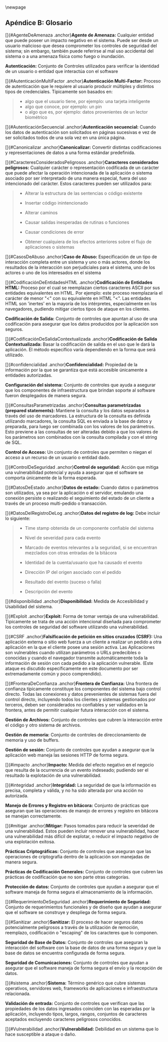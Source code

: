 \newpage
## Apéndice B: Glosario

[]{#AgenteDeAmenaza .anchor}**Agente de Amenaza:** Cualquier entidad que
puede poseer un impacto negativo en el sistema. Puede ser desde un
usuario malicioso que desea comprometer los controles de seguridad del
sistema; sin embargo, también puede referirse al mal uso accidental del
sistema o a una amenaza física como fuego o inundación.

**Autenticación:** Conjunto de Controles utilizados para verificar la
identidad de un usuario o entidad que interactúa con el software

[]{#AutenticaciónMultiFactor .anchor}**Autenticación Multi-Factor:**
Proceso de autenticación que le requiere al usuario producir múltiples y
distintos tipos de credenciales. Típicamente son basados en:

> -   algo que el usuario tiene, por ejemplo: una tarjeta inteligente
> -   algo que conoce, por ejemplo: un pin
> -   o algo que es, por ejemplo: datos provenientes de un lector biométrico

[]{#AutenticaciónSecuencial .anchor}**Autenticación secuencial:** Cuando
los datos de autenticación son solicitados en páginas sucesivas e vez de
ser solicitados todos de una sola vez en una única página.

[]{#Canonicalizar .anchor}**Canonicalizar:** Convertir distintas
codificaciones y representaciones de datos a una forma estándar
predefinida.

[]{#CaracteresConsideradosPeligrosos .anchor}**Caracteres considerados
peligrosos:** Cualquier carácter o representación codificada de un
carácter que puede afectar la operación intencionada de la aplicación o
sistema asociado por ser interpretado de una manera especial, fuera del
uso intencionado del carácter. Estos caracteres pueden ser utilizados
para:

> -   Alterar la estructura de las sentencias o código existente
>
> -   Insertar código inintencionado
>
> -   Alterar caminos
>
> -   Causar salidas inesperadas de rutinas o funciones
>
> -   Causar condiciones de error
>
> -   Obtener cualquiera de los efectos anteriores sobre el flujo de
>     aplicaciones o sistemas

[]{#CasosDeAbuso .anchor}**Caso de Abuso:** Especificación de un tipo de
interacción completa entre un sistema y uno o más actores, donde los
resultados de la interacción son perjudiciales para el sistema, uno de
los actores o uno de los interesados en el sistema

[]{#CodificaciónDeEntidadesHTML .anchor}**Codificación de Entidades
HTML:** Proceso por el cual se reemplazan ciertos caracteres ASCII por
sus entidades equivalentes en HTML. Por ejemplo: este proceso
reemplazaría el carácter de menor \"\<\" con su equivalente en HTML
\"&lt;\". Las entidades HTML son \'inertes\' en la mayoría de los
intérpretes, especialmente en los navegadores, pudiendo mitigar ciertos
tipos de ataque en los clientes.

**Codificación de Salida:** Conjunto de controles que apuntan al uso de
una codificación para asegurar que los datos producidos por la
aplicación son seguros.

[]{#CodificaciónDeSalidaContextualizada .anchor}**Codificación de Salida
Contextualizada:** Basar la codificación de salida en el uso que le dará
la aplicación. El método específico varía dependiendo en la forma que
será utilizado.

[]{#confidencialidad .anchor}**Confidencialidad:** Propiedad de la
información por la que se garantiza que está accesible únicamente a
entidades autorizadas.

**Configuración del sistema:** Conjunto de controles que ayuda a
asegurar que los componentes de infraestructura que brindan soporte al
software fueron desplegados de manera segura.

[]{#ConsultasParametrizadas .anchor}**Consultas parametrizadas (prepared
statements):** Mantiene la consulta y los datos separados a través del
uso de marcadores. La estructura de la consulta es definida utilizando
marcadores, la consulta SQL es enviada a la base de datos y preparada,
para luego ser combinada con los valores de los parámetros. Esto
previene a las consultas de ser alteradas debido a que los valores de
los parámetros son combinados con la consulta compilada y con el string
de SQL.

**Control de Acceso:** Un conjunto de controles que permiten o niegan el
acceso a un recurso de un usuario o entidad dado.

[]{#ControlDeSeguridad .anchor}**Control de seguridad:** Acción que
mitiga una vulnerabilidad potencial y ayuda a asegurar que el software
se comporta únicamente de la forma esperada.

[]{#DatosDeEstado .anchor}**Datos de estado:** Cuando datos o parámetros
son utilizados, ya sea por la aplicación o el servidor, emulando una
conexión persiste o realizando el seguimiento del estado de un cliente a
través de un proceso multi-pedido o transacción.

[]{#DatosDelRegistroDeLog .anchor}**Datos del registro de log:** Debe
incluir lo siguiente:

> -   Time stamp obtenida de un componente confiable del sistema
>
> -   Nivel de severidad para cada evento
>
> -   Marcado de eventos relevantes a la seguridad, si se encuentran
>     mezclados con otras entradas de la bitácora
>
> -   Identidad de la cuenta/usuario que ha causado el evento
>
> -   Dirección IP del origen asociado con el pedido
>
> -   Resultado del evento (suceso o falla)
>
> -   Descripción del evento

[]{#disponibilidad .anchor}**Disponibilidad:** Medida de Accesibilidad y
Usabilidad del sistema.

[]{#Exploit .anchor}**Exploit:** Forma de tomar ventaja de una
vulnerabilidad. Tipicamente se trata de una acción intencional diseñada
para comprometer los controles de seguridad del software utilizando una
vulnerabilidad.

[]{#CSRF .anchor}**Falsificación de petición en sitios cruzados
(CSRF):** Una aplicación externa o sitio web fuerza a un cliente a
realizar un pedido a otra aplicación en la que el cliente posee una
sesión activa. Las Aplicaciones son vulnerables cuando utilizan
parámetros o URLs predecibles o conocidas y cuando el navegador
transmite automáticamente toda la información de sesión con cada pedido
a la aplicación vulnerable. (Este ataque es discutido específicamente en
este documento por ser extremadamente común y poco comprendido).

[]{#FronteraDeConfianza .anchor}**Frontera de Confianza:** Una frontera
de confianza típicamente constituye los componentes del sistema bajo
control directo. Todas las conexiones y datos prevenientes de sistemas
fuera del control directo, incluyendo todos los clientes y sistemas
gestionados por terceros, deben ser considerados no confiables y ser
validados en la frontera, antes de permitir cualquier futura interacción
con el sistema.

**Gestión de Archivos:** Conjunto de controles que cubren la interacción
entre el código y otro sistema de archivos.

**Gestión de memoria:** Conjunto de controles de direccionamiento de
memoria y uso de buffers.

**Gestión de sesión:** Conjunto de controles que ayudan a asegurar que
la aplicación web maneja las sesiones HTTP de forma segura.

[]{#impacto .anchor}**Impacto:** Medida del efecto negativo en el
negocio que resulta de la ocurrencia de un evento indeseado; pudiendo
ser el resultado la explotación de una vulnerabilidad.

[]{#integridad .anchor}**Integridad:** La seguridad de que la
información es precisa, completa y válida, y no ha sido alterada por una
acción no autorizada.

**Manejo de Errores y Registro en bitácora:** Conjunto de prácticas que
aseguran que las operaciones de manejo de errores y registro en bitácora
se manejan correctamente.

[]{#mitigar .anchor}**Mitigar:** Pasos tomados para reducir la severidad
de una vulnerabilidad. Estos pueden incluir remover una vulnerabilidad,
hacer una vulnerabilidad más difícil de explotar, o reducir el impacto
negativo de una explotación exitosa.

**Prácticas Criptográficas:** Conjunto de controles que aseguran que las
operaciones de criptografía dentro de la aplicación son manejadas de
manera segura.

**Prácticas de Codificación Generales:** Conjunto de controles que
cubren las prácticas de codificación que no son parte otras categorías.

**Protección de datos:** Conjunto de controles que ayudan a asegurar que
el software maneja de forma segura el almacenamiento de la información.

[]{#RequerimientoDeSeguridad .anchor}**Requerimiento de Seguridad:**
Conjunto de requerimientos funcionales y de diseño que ayudan a asegurar
que el software se construye y despliega de forma segura.

[]{#Sanitizar .anchor}**Sanitizar:** El proceso de hacer seguros datos
potencialmente peligrosos a través de la utilización de remoción,
reemplazo, codificación o \"escaping\" de los caracteres que lo
componen.

**Seguridad de Base de Datos:** Conjunto de controles que aseguran la
interacción del software con la base de datos de una forma segura y que
la base de datos se encuentra configurada de forma segura.

**Seguridad de Comunicaciones:** Conjunto de controles que ayudan a
asegurar que el software maneja de forma segura el envío y la recepción
de datos.

[]{#sistema .anchor}**Sistema:** Término genérico que cubre sistemas
operativos, servidores web, frameworks de aplicaciones e infraestructura
relacionada.

**Validación de entrada:** Conjunto de controles que verifican que las
propiedades de los datos ingresados coinciden con las esperadas por la
aplicación, incluyendo tipos, largos, rangos, conjuntos de caracteres
aceptados excluyendo caracteres peligrosos conocidos.

[]{#Vulnerabilidad .anchor}**Vulnerabilidad:** Debilidad en un sistema
que lo hace susceptible a ataque o daño.
